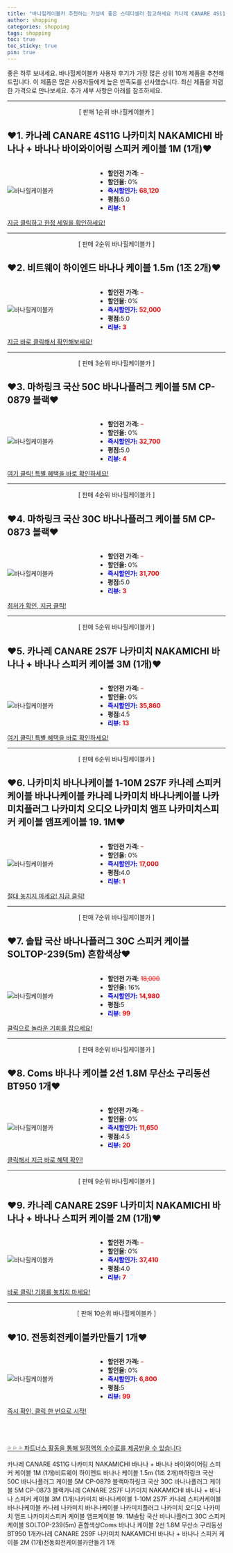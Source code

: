 ```yaml
---
title: "바나힐케이블카 추천하는 가성비 좋은 스테디셀러 참고하세요 카나레 CANARE 4S11G 나카미치 NAKAMICHI"
author: shopping
categories: shopping
tags: shopping
toc: true
toc_sticky: true
pin: true
---
```

좋은 하루 보내세요.  바나힐케이블카 사용자 후기가 가장 많은 상위 10개 제품을 추천해드립니다. 이 제품은 많은 사용자들에게 높은 만족도를 선사했습니다. 최신 제품을 저렴한 가격으로 만나보세요. 추가 세부 사항은 아래를 참조하세요.

---
<p class="toplist" style="margin: 0 auto; display: block; width: fit-content;">[ 판매 1순위 바나힐케이블카 ]</p>

<h2><strong>❤️1. 카나레 CANARE 4S11G 나카미치 NAKAMICHI 바나나 + 바나나 바이와이어링 스피커 케이블 1M (1개)❤️</strong></h2>

<div style="display: flex; align-items: center;">
    <div style="flex: 0.4;">
        <img src="https://thumbnail8.coupangcdn.com/thumbnails/remote/230x230ex/image/vendor_inventory/c215/96ee954d4948a0c3be360ac88d218875fe0028aa581da60640ca187f08ca.jpg" alt="바나힐케이블카" style="max-width: 100%;">
    </div>
    <div style="flex: 0.6; margin-left: 10px;">
        <ul>
            <li><strong>할인전 가격:</strong> <del style="color: red;">-</del></li>
            <li><strong>할인율:</strong> 0%</li>
            <li><span style='color:blue'><strong>즉시할인가:</strong></span> <span style='color:red'><strong>68,120</strong></span></li>
            <li><strong>평점:</strong>5.0</li>
            <li><span style='color:blue'><strong>리뷰:</strong></span> <span style='color:red'><strong>1</strong></span></li>
        </ul>
    </div>
</div>
<div class="center">
    <a href="https://selin100587001.github.io?lptag=AF9450613&subid=githubio&pageKey=2379141458&traceid=V0-153&itemId=4148112568&vendorItemId=72132009674" class="myButton">
        지금 클릭하고 한정 세일을 확인하세요!
    </a>
</div>


---
<p class="toplist" style="margin: 0 auto; display: block; width: fit-content;">[ 판매 2순위 바나힐케이블카 ]</p>

<h2><strong>❤️2. 비트웨이 하이엔드 바나나 케이블 1.5m (1조 2개)❤️</strong></h2>

<div style="display: flex; align-items: center;">
    <div style="flex: 0.4;">
        <img src="https://thumbnail9.coupangcdn.com/thumbnails/remote/230x230ex/image/vendor_inventory/ac18/0b6ffbd655a7d60decc2f686507f1c0a76dddc1339a5311df66ae10df971.jpg" alt="바나힐케이블카" style="max-width: 100%;">
    </div>
    <div style="flex: 0.6; margin-left: 10px;">
        <ul>
            <li><strong>할인전 가격:</strong> <del style="color: red;">-</del></li>
            <li><strong>할인율:</strong> 0%</li>
            <li><span style='color:blue'><strong>즉시할인가:</strong></span> <span style='color:red'><strong>52,000</strong></span></li>
            <li><strong>평점:</strong>5.0</li>
            <li><span style='color:blue'><strong>리뷰:</strong></span> <span style='color:red'><strong>3</strong></span></li>
        </ul>
    </div>
</div>
<div class="center">
    <a href="https://selin100587001.github.io?lptag=AF9450613&subid=githubio&pageKey=1929941852&traceid=V0-153&itemId=3276374496&vendorItemId=71263372213" class="myButton">
        지금 바로 클릭해서 확인해보세요!
    </a>
</div>


---
<p class="toplist" style="margin: 0 auto; display: block; width: fit-content;">[ 판매 3순위 바나힐케이블카 ]</p>

<h2><strong>❤️3. 마하링크 국산 50C 바나나플러그 케이블 5M CP-0879 블랙❤️</strong></h2>

<div style="display: flex; align-items: center;">
    <div style="flex: 0.4;">
        <img src="https://thumbnail7.coupangcdn.com/thumbnails/remote/230x230ex/image/retail/images/2019/12/30/10/5/287038c4-d538-42ff-bf1c-3be3482e4d30.jpg" alt="바나힐케이블카" style="max-width: 100%;">
    </div>
    <div style="flex: 0.6; margin-left: 10px;">
        <ul>
            <li><strong>할인전 가격:</strong> <del style="color: red;">-</del></li>
            <li><strong>할인율:</strong> 0%</li>
            <li><span style='color:blue'><strong>즉시할인가:</strong></span> <span style='color:red'><strong>32,700</strong></span></li>
            <li><strong>평점:</strong>5.0</li>
            <li><span style='color:blue'><strong>리뷰:</strong></span> <span style='color:red'><strong>4</strong></span></li>
        </ul>
    </div>
</div>
<div class="center">
    <a href="https://selin100587001.github.io?lptag=AF9450613&subid=githubio&pageKey=1130847999&traceid=V0-153&itemId=2098697158&vendorItemId=70097585886" class="myButton">
        여기 클릭! 특별 혜택을 바로 확인하세요!
    </a>
</div>


---
<p class="toplist" style="margin: 0 auto; display: block; width: fit-content;">[ 판매 4순위 바나힐케이블카 ]</p>

<h2><strong>❤️4. 마하링크 국산 30C 바나나플러그 케이블 5M CP-0873 블랙❤️</strong></h2>

<div style="display: flex; align-items: center;">
    <div style="flex: 0.4;">
        <img src="https://thumbnail8.coupangcdn.com/thumbnails/remote/230x230ex/image/retail/images/2019/12/30/10/9/588995c5-997e-43dd-b5c8-099f4751a1f7.jpg" alt="바나힐케이블카" style="max-width: 100%;">
    </div>
    <div style="flex: 0.6; margin-left: 10px;">
        <ul>
            <li><strong>할인전 가격:</strong> <del style="color: red;">-</del></li>
            <li><strong>할인율:</strong> 0%</li>
            <li><span style='color:blue'><strong>즉시할인가:</strong></span> <span style='color:red'><strong>31,700</strong></span></li>
            <li><strong>평점:</strong>5.0</li>
            <li><span style='color:blue'><strong>리뷰:</strong></span> <span style='color:red'><strong>3</strong></span></li>
        </ul>
    </div>
</div>
<div class="center">
    <a href="https://selin100587001.github.io?lptag=AF9450613&subid=githubio&pageKey=1130834867&traceid=V0-153&itemId=2098682238&vendorItemId=70097586857" class="myButton">
        최저가 확인, 지금 클릭!
    </a>
</div>


---
<p class="toplist" style="margin: 0 auto; display: block; width: fit-content;">[ 판매 5순위 바나힐케이블카 ]</p>

<h2><strong>❤️5. 카나레 CANARE 2S7F 나카미치 NAKAMICHI 바나나 + 바나나 스피커 케이블 3M (1개)❤️</strong></h2>

<div style="display: flex; align-items: center;">
    <div style="flex: 0.4;">
        <img src="https://thumbnail10.coupangcdn.com/thumbnails/remote/230x230ex/image/vendor_inventory/0a52/212f8566e7377082fc1d85543a16f38e9e89244a8c28a7773695c02ff278.jpg" alt="바나힐케이블카" style="max-width: 100%;">
    </div>
    <div style="flex: 0.6; margin-left: 10px;">
        <ul>
            <li><strong>할인전 가격:</strong> <del style="color: red;">-</del></li>
            <li><strong>할인율:</strong> 0%</li>
            <li><span style='color:blue'><strong>즉시할인가:</strong></span> <span style='color:red'><strong>35,860</strong></span></li>
            <li><strong>평점:</strong>4.5</li>
            <li><span style='color:blue'><strong>리뷰:</strong></span> <span style='color:red'><strong>13</strong></span></li>
        </ul>
    </div>
</div>
<div class="center">
    <a href="https://selin100587001.github.io?lptag=AF9450613&subid=githubio&pageKey=1801459268&traceid=V0-153&itemId=3065123544&vendorItemId=71053068336" class="myButton">
        여기 클릭! 특별 혜택을 바로 확인하세요!
    </a>
</div>


---
<p class="toplist" style="margin: 0 auto; display: block; width: fit-content;">[ 판매 6순위 바나힐케이블카 ]</p>

<h2><strong>❤️6. 나카미치 바나나케이블 1-10M 2S7F 카나레 스피커케이블 바나나케이블 카나레 나카미치 바나나케이블 나카미치플러그 나카미치 오디오 나카미치 앰프 나카미치스피커 케이블 앰프케이블 19. 1M❤️</strong></h2>

<div style="display: flex; align-items: center;">
    <div style="flex: 0.4;">
        <img src="https://thumbnail7.coupangcdn.com/thumbnails/remote/230x230ex/image/vendor_inventory/a1b1/24a62d9373f9057fafcd82bed1d28eaf091a0e1756feada9044fd29a720f.jpg" alt="바나힐케이블카" style="max-width: 100%;">
    </div>
    <div style="flex: 0.6; margin-left: 10px;">
        <ul>
            <li><strong>할인전 가격:</strong> <del style="color: red;">-</del></li>
            <li><strong>할인율:</strong> 0%</li>
            <li><span style='color:blue'><strong>즉시할인가:</strong></span> <span style='color:red'><strong>17,000</strong></span></li>
            <li><strong>평점:</strong>4.0</li>
            <li><span style='color:blue'><strong>리뷰:</strong></span> <span style='color:red'><strong>1</strong></span></li>
        </ul>
    </div>
</div>
<div class="center">
    <a href="https://selin100587001.github.io?lptag=AF9450613&subid=githubio&pageKey=7707611551&traceid=V0-153&itemId=20652641578&vendorItemId=81443728531" class="myButton">
        절대 놓치지 마세요! 지금 클릭!
    </a>
</div>


---
<p class="toplist" style="margin: 0 auto; display: block; width: fit-content;">[ 판매 7순위 바나힐케이블카 ]</p>

<h2><strong>❤️7. 솔탑 국산 바나나플러그 30C 스피커 케이블 SOLTOP-239(5m) 혼합색상❤️</strong></h2>

<div style="display: flex; align-items: center;">
    <div style="flex: 0.4;">
        <img src="https://thumbnail10.coupangcdn.com/thumbnails/remote/230x230ex/image/retail/images/2024/05/29/18/2/ab393bdd-5ce4-4cf3-bd52-5e70db192f93.jpg" alt="바나힐케이블카" style="max-width: 100%;">
    </div>
    <div style="flex: 0.6; margin-left: 10px;">
        <ul>
            <li><strong>할인전 가격:</strong> <del style="color: red;">18,000</del></li>
            <li><strong>할인율:</strong> 16%</li>
            <li><span style='color:blue'><strong>즉시할인가:</strong></span> <span style='color:red'><strong>14,980</strong></span></li>
            <li><strong>평점:</strong>5</li>
            <li><span style='color:blue'><strong>리뷰:</strong></span> <span style='color:red'><strong>99</strong></span></li>
        </ul>
    </div>
</div>
<div class="center">
    <a href="https://selin100587001.github.io?lptag=AF9450613&subid=githubio&pageKey=8134945250&traceid=V0-153&itemId=23106928510&vendorItemId=90140213419" class="myButton">
        클릭으로 놀라운 기회를 잡으세요!
    </a>
</div>


---
<p class="toplist" style="margin: 0 auto; display: block; width: fit-content;">[ 판매 8순위 바나힐케이블카 ]</p>

<h2><strong>❤️8. Coms 바나나 케이블 2선 1.8M 무산소 구리동선 BT950 1개❤️</strong></h2>

<div style="display: flex; align-items: center;">
    <div style="flex: 0.4;">
        <img src="https://thumbnail9.coupangcdn.com/thumbnails/remote/230x230ex/image/vendor_inventory/712c/84f9d29fdea5989b42da9eb1c819759a8cb3dfacc42d4d7420bc3d02e62e.jpg" alt="바나힐케이블카" style="max-width: 100%;">
    </div>
    <div style="flex: 0.6; margin-left: 10px;">
        <ul>
            <li><strong>할인전 가격:</strong> <del style="color: red;">-</del></li>
            <li><strong>할인율:</strong> 0%</li>
            <li><span style='color:blue'><strong>즉시할인가:</strong></span> <span style='color:red'><strong>11,650</strong></span></li>
            <li><strong>평점:</strong>4.5</li>
            <li><span style='color:blue'><strong>리뷰:</strong></span> <span style='color:red'><strong>20</strong></span></li>
        </ul>
    </div>
</div>
<div class="center">
    <a href="https://selin100587001.github.io?lptag=AF9450613&subid=githubio&pageKey=1246648031&traceid=V0-153&itemId=2244209308&vendorItemId=70681890991" class="myButton">
        클릭해서 지금 바로 혜택 확인!
    </a>
</div>


---
<p class="toplist" style="margin: 0 auto; display: block; width: fit-content;">[ 판매 9순위 바나힐케이블카 ]</p>

<h2><strong>❤️9. 카나레 CANARE 2S9F 나카미치 NAKAMICHI 바나나 + 바나나 스피커 케이블 2M (1개)❤️</strong></h2>

<div style="display: flex; align-items: center;">
    <div style="flex: 0.4;">
        <img src="https://thumbnail6.coupangcdn.com/thumbnails/remote/230x230ex/image/vendor_inventory/7af3/fa309087240662275acdf148cce9d1bc709aa321374c8e263adb3d81f92f.jpg" alt="바나힐케이블카" style="max-width: 100%;">
    </div>
    <div style="flex: 0.6; margin-left: 10px;">
        <ul>
            <li><strong>할인전 가격:</strong> <del style="color: red;">-</del></li>
            <li><strong>할인율:</strong> 0%</li>
            <li><span style='color:blue'><strong>즉시할인가:</strong></span> <span style='color:red'><strong>37,410</strong></span></li>
            <li><strong>평점:</strong>4.0</li>
            <li><span style='color:blue'><strong>리뷰:</strong></span> <span style='color:red'><strong>7</strong></span></li>
        </ul>
    </div>
</div>
<div class="center">
    <a href="https://selin100587001.github.io?lptag=AF9450613&subid=githubio&pageKey=1805453402&traceid=V0-153&itemId=3071997735&vendorItemId=71059910546" class="myButton">
        바로 클릭! 기회를 놓치지 마세요!
    </a>
</div>


---
<p class="toplist" style="margin: 0 auto; display: block; width: fit-content;">[ 판매 10순위 바나힐케이블카 ]</p>

<h2><strong>❤️10. 전동회전케이블카만들기 1개❤️</strong></h2>

<div style="display: flex; align-items: center;">
    <div style="flex: 0.4;">
        <img src="https://thumbnail9.coupangcdn.com/thumbnails/remote/230x230ex/image/vendor_inventory/ccdb/51a9039f4e44f8366507fc344fbca07371de3cc38c1f8a0512e0bf93456f.jpg" alt="바나힐케이블카" style="max-width: 100%;">
    </div>
    <div style="flex: 0.6; margin-left: 10px;">
        <ul>
            <li><strong>할인전 가격:</strong> <del style="color: red;">-</del></li>
            <li><strong>할인율:</strong> 0%</li>
            <li><span style='color:blue'><strong>즉시할인가:</strong></span> <span style='color:red'><strong>6,800</strong></span></li>
            <li><strong>평점:</strong>5</li>
            <li><span style='color:blue'><strong>리뷰:</strong></span> <span style='color:red'><strong>99</strong></span></li>
        </ul>
    </div>
</div>
<div class="center">
    <a href="https://selin100587001.github.io?lptag=AF9450613&subid=githubio&pageKey=4637615295&traceid=V0-153&itemId=5763621193&vendorItemId=78887949382" class="myButton">
        즉시 확인, 클릭 한 번으로 시작!
    </a>
</div>

<br><br><br>[💦 💦 💦 파트너스 활동을 통해 일정액의 수수료를 제공받을 수 있습니다](https://link.coupang.com/a/bcpT2c)<br><br>카나레 CANARE 4S11G 나카미치 NAKAMICHI 바나나 + 바나나 바이와이어링 스피커 케이블 1M (1개)비트웨이 하이엔드 바나나 케이블 1.5m (1조 2개)마하링크 국산 50C 바나나플러그 케이블 5M CP-0879 블랙마하링크 국산 30C 바나나플러그 케이블 5M CP-0873 블랙카나레 CANARE 2S7F 나카미치 NAKAMICHI 바나나 + 바나나 스피커 케이블 3M (1개)나카미치 바나나케이블 1-10M 2S7F 카나레 스피커케이블 바나나케이블 카나레 나카미치 바나나케이블 나카미치플러그 나카미치 오디오 나카미치 앰프 나카미치스피커 케이블 앰프케이블 19. 1M솔탑 국산 바나나플러그 30C 스피커 케이블 SOLTOP-239(5m) 혼합색상Coms 바나나 케이블 2선 1.8M 무산소 구리동선 BT950 1개카나레 CANARE 2S9F 나카미치 NAKAMICHI 바나나 + 바나나 스피커 케이블 2M (1개)전동회전케이블카만들기 1개